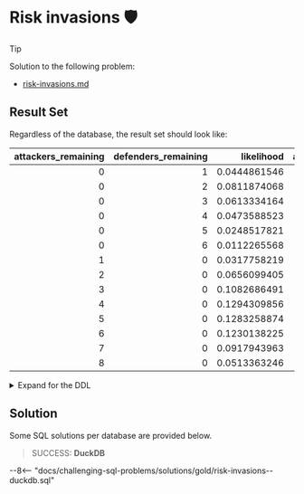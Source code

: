 # Risk invasions 🛡️

> [!TIP]
>
> Solution to the following problem:
>
> - [risk-invasions.md](../../problems/gold/risk-invasions.md)

## Result Set

Regardless of the database, the result set should look like:

| attackers_remaining | defenders_remaining |   likelihood | attackers_win_likelihood | defenders_win_likelihood |
| ------------------: | ------------------: | -----------: | -----------------------: | -----------------------: |
|                   0 |                   1 | 0.0444861546 |             0.7295558279 |             0.2704441690 |
|                   0 |                   2 | 0.0811874068 |             0.7295558279 |             0.2704441690 |
|                   0 |                   3 | 0.0613334164 |             0.7295558279 |             0.2704441690 |
|                   0 |                   4 | 0.0473588523 |             0.7295558279 |             0.2704441690 |
|                   0 |                   5 | 0.0248517821 |             0.7295558279 |             0.2704441690 |
|                   0 |                   6 | 0.0112265568 |             0.7295558279 |             0.2704441690 |
|                   1 |                   0 | 0.0317758219 |             0.7295558279 |             0.2704441690 |
|                   2 |                   0 | 0.0656099405 |             0.7295558279 |             0.2704441690 |
|                   3 |                   0 | 0.1082686491 |             0.7295558279 |             0.2704441690 |
|                   4 |                   0 | 0.1294309856 |             0.7295558279 |             0.2704441690 |
|                   5 |                   0 | 0.1283258874 |             0.7295558279 |             0.2704441690 |
|                   6 |                   0 | 0.1230138225 |             0.7295558279 |             0.2704441690 |
|                   7 |                   0 | 0.0917943963 |             0.7295558279 |             0.2704441690 |
|                   8 |                   0 | 0.0513363246 |             0.7295558279 |             0.2704441690 |

<details>
<summary>Expand for the DDL</summary>
--8<-- "docs/challenging-sql-problems/solutions/gold/risk-invasions.sql"
</details>

## Solution

Some SQL solutions per database are provided below.

<!-- prettier-ignore -->
> SUCCESS: **DuckDB**
>
--8<-- "docs/challenging-sql-problems/solutions/gold/risk-invasions--duckdb.sql"
